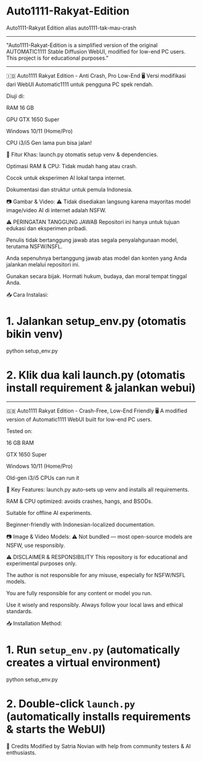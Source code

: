 # Auto1111-Rakyat-Edition
Auto1111-Rakyat Edition alias auto1111-tak-mau-crash

---

"Auto1111-Rakyat-Edition is a simplified version of the original AUTOMATIC1111 Stable Diffusion WebUI, modified for low-end PC users. This project is for educational purposes."

---

🇮🇩 Auto1111 Rakyat Edition - Anti Crash, Pro Low-End
🖥️ Versi modifikasi dari WebUI Automatic1111 untuk pengguna PC spek rendah.

Diuji di:

RAM 16 GB

GPU GTX 1650 Super

Windows 10/11 (Home/Pro)

CPU i3/i5 Gen lama pun bisa jalan!

🔧 Fitur Khas:
launch.py otomatis setup venv & dependencies.

Optimasi RAM & CPU: Tidak mudah hang atau crash.

Cocok untuk eksperimen AI lokal tanpa internet.

Dokumentasi dan struktur untuk pemula Indonesia.

📷 Gambar & Video:
⚠️ Tidak disediakan langsung karena mayoritas model image/video AI di internet adalah NSFW.

⚠️ PERINGATAN TANGGUNG JAWAB
Repositori ini hanya untuk tujuan edukasi dan eksperimen pribadi.

Penulis tidak bertanggung jawab atas segala penyalahgunaan model, terutama NSFW/NSFL.

Anda sepenuhnya bertanggung jawab atas model dan konten yang Anda jalankan melalui repositori ini.

Gunakan secara bijak. Hormati hukum, budaya, dan moral tempat tinggal Anda.


📥 Cara Instalasi:
# 1. Jalankan setup_env.py (otomatis bikin venv)
python setup_env.py

# 2. Klik dua kali launch.py (otomatis install requirement & jalankan webui)

---

🇬🇧 Auto1111 Rakyat Edition - Crash-Free, Low-End Friendly
🖥️ A modified version of Automatic1111 WebUI built for low-end PC users.

Tested on:

16 GB RAM

GTX 1650 Super

Windows 10/11 (Home/Pro)

Old-gen i3/i5 CPUs can run it

🔧 Key Features:
launch.py auto-sets up venv and installs all requirements.

RAM & CPU optimized: avoids crashes, hangs, and BSODs.

Suitable for offline AI experiments.

Beginner-friendly with Indonesian-localized documentation.

📷 Image & Video Models:
⚠️ Not bundled — most open-source models are NSFW, use responsibly.

⚠️ DISCLAIMER & RESPONSIBILITY
This repository is for educational and experimental purposes only.

The author is not responsible for any misuse, especially for NSFW/NSFL models.

You are fully responsible for any content or model you run.

Use it wisely and responsibly. Always follow your local laws and ethical standards.

📥 Installation Method:
# 1. Run `setup_env.py` (automatically creates a virtual environment)
python setup_env.py

# 2. Double-click `launch.py` (automatically installs requirements & starts the WebUI)

💬 Credits
Modified by Satria Novian with help from community testers & AI enthusiasts.

